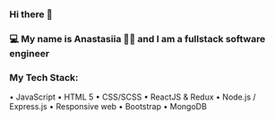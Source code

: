 ### Hi there 👋 
### 💻 My name is Anastasiia 👩🏻‍  and I am a fullstack software engineer 


### My Tech Stack:
• JavaScript 
• HTML 5
• CSS/SCSS
• ReactJS & Redux
• Node.js / Express.js
• Responsive web
• Bootstrap
• MongoDB

